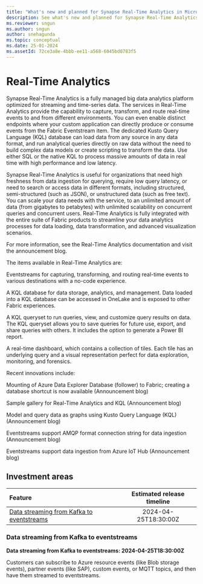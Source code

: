```yaml
---
title: "What's new and planned for Synapse Real-Time Analytics in Microsoft Fabric"
description: See what's new and planned for Synapse Real-Time Analytics in Microsoft Fabric. Fabric Real-Time Analytics release plans or roadmap.
ms.reviewer: sngun
ms.author: sngun
author: snehagunda
ms.topic: conceptual
ms.date: 25-01-2024 
ms.assetId: 72ce3a8e-4bbb-ee11-a568-6045bd0783f5
---
```

# Real-Time Analytics

Synapse Real-Time Analytics is a fully managed big data analytics platform optimized for streaming and time-series data. The services in Real-Time Analytics provide the capability to capture, transform, and route real-time events to and from different environments. You can even enable distinct endpoints where your custom application can directly produce or consume events from the Fabric Eventstream item. The dedicated Kusto Query Language (KQL) database can load data from any source in any data format, and run analytical queries directly on raw data without the need to build complex data models or create scripting to transform the data. Use either SQL or the native KQL to process massive amounts of data in real time with high performance and low latency.

Synapse Real-Time Analytics is useful for organizations that need high freshness from data ingestion for querying, require low query latency, or need to search or access data in different formats, including structured, semi-structured (such as JSON), or unstructured data (such as free text). You can scale your data needs with the service, to an unlimited amount of data (from gigabytes to petabytes) with unlimited scalability on concurrent queries and concurrent users. Real-Time Analytics is fully integrated with the entire suite of Fabric products to streamline your data analytics processes for data loading, data transformation, and advanced visualization scenarios.

For more information, see the Real-Time Analytics documentation and visit the announcement blog.

The items available in Real-Time Analytics are:

Eventstreams for capturing, transforming, and routing real-time events to various destinations with a no-code experience.

A KQL database for data storage, analytics, and management. Data loaded into a KQL database can be accessed in OneLake and is exposed to other Fabric experiences.

A KQL queryset to run queries, view, and customize query results on data. The KQL queryset allows you to save queries for future use, export, and share queries with others. It includes the option to generate a Power BI report.

A real-time dashboard, which contains a collection of tiles. Each tile has an underlying query and a visual representation perfect for data exploration, monitoring, and forensics.

Recent innovations include:

Mounting of Azure Data Explorer Database (follower) to Fabric; creating a database shortcut is now available (Announcement blog)

Sample gallery for Real-Time Analytics and KQL (Announcement blog)

Model and query data as graphs using Kusto Query Language (KQL) (Announcement blog)

Eventstreams support AMQP format connection string for data ingestion (Announcement blog)

Eventstreams support data ingestion from Azure IoT Hub (Announcement blog)
## Investment areas

|     **Feature**      | **Estimated release timeline** |  
|:-------------------| :------------------------------:|
|[Data streaming from Kafka to eventstreams](#Data-streaming)|2024-04-25T18:30:00Z|


### <a name="Data-streaming"></a>Data streaming from Kafka to eventstreams
**Data streaming from Kafka to eventstreams:  2024-04-25T18:30:00Z**

Customers can subscribe to Azure resource events (like Blob storage events),
partner events (like SAP), custom events, or MQTT topics, and then have them
streamed to eventstreams.


